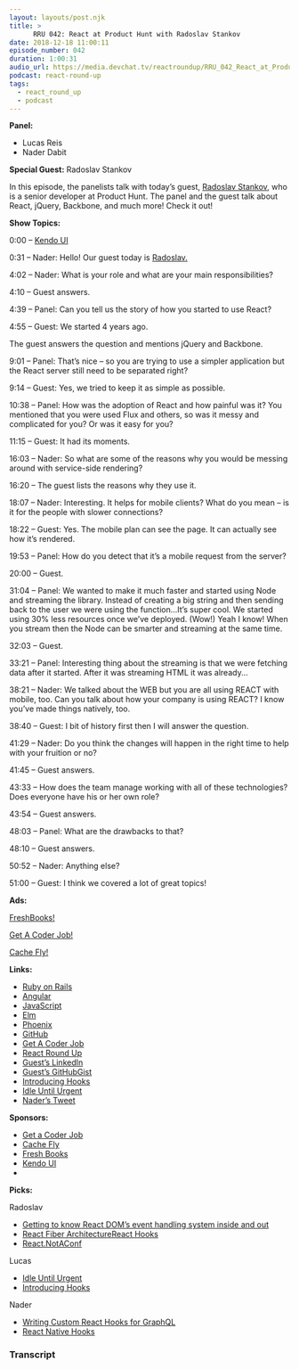 ```yaml
---
layout: layouts/post.njk
title: >
      RRU 042: React at Product Hunt with Radoslav Stankov
date: 2018-12-18 11:00:11
episode_number: 042
duration: 1:00:31
audio_url: https://media.devchat.tv/reactroundup/RRU_042_React_at_Product_Hunt_with_Radoslav_Stankov.mp3
podcast: react-round-up
tags: 
  - react_round_up
  - podcast
---
```


 **Panel:**

- Lucas Reis
- Nader Dabit

**Special Guest:** Radoslav Stankov

In this episode, the panelists talk with today’s guest, [Radoslav Stankov](https://bg.linkedin.com/in/radoslavstankov), who is a senior developer at Product Hunt. The panel and the guest talk about React, jQuery, Backbone, and much more! Check it out!

**Show Topics:**

0:00 – [Kendo UI](https://www.telerik.com/kendo-ui?utm_medium=social-paid&utm_source=devchattv&utm_campaign=kendo-ui-awareness-jsjabber)

0:31 – Nader: Hello! Our guest today is [Radoslav.](https://bg.linkedin.com/in/radoslavstankov)

4:02 – Nader: What is your role and what are your main responsibilities?

4:10 – Guest answers.

4:39 – Panel: Can you tell us the story of how you started to use React?

4:55 – Guest: We started 4 years ago.

The guest answers the question and mentions jQuery and Backbone.

9:01 – Panel: That’s nice – so you are trying to use a simpler application but the React server still need to be separated right?

9:14 – Guest: Yes, we tried to keep it as simple as possible.

10:38 – Panel: How was the adoption of React and how painful was it? You mentioned that you were used Flux and others, so was it messy and complicated for you? Or was it easy for you?

11:15 – Guest: It had its moments.

16:03 – Nader: So what are some of the reasons why you would be messing around with service-side rendering?

16:20 – The guest lists the reasons why they use it.

18:07 – Nader: Interesting. It helps for mobile clients? What do you mean – is it for the people with slower connections?

18:22 – Guest: Yes. The mobile plan can see the page. It can actually see how it’s rendered.

19:53 – Panel: How do you detect that it’s a mobile request from the server?

20:00 – Guest.

31:04 – Panel: We wanted to make it much faster and started using Node and streaming the library. Instead of creating a big string and then sending back to the user we were using the function...It’s super cool. We started using 30% less resources once we’ve deployed. (Wow!) Yeah I know! When you stream then the Node can be smarter and streaming at the same time.

32:03 – Guest.

33:21 – Panel: Interesting thing about the streaming is that we were fetching data after it started. After it was streaming HTML it was already...

38:21 – Nader: We talked about the WEB but you are all using REACT with mobile, too. Can you talk about how your company is using REACT? I know you’ve made things natively, too.

38:40 – Guest: I bit of history first then I will answer the question.

41:29 – Nader: Do you think the changes will happen in the right time to help with your fruition or no?

41:45 – Guest answers.

43:33 – How does the team manage working with all of these technologies? Does everyone have his or her own role?

43:54 – Guest answers.

48:03 – Panel: What are the drawbacks to that?

48:10 – Guest answers.

50:52 – Nader: Anything else?

51:00 – Guest: I think we covered a lot of great topics!

**Ads:**

[FreshBooks!](https://www.freshbooks.com)

[Get A Coder Job!](https://devchat.tv/get-a-coder-job/)

[Cache Fly!](https://www.cachefly.com)

**Links:**

- [Ruby on Rails](https://rubyonrails.org)
- [Angular](https://angular.io/guide/quickstart)
- [JavaScript](https://www.javascript.com)
- [Elm](https://elm-lang.org/community)
- [Phoenix](https://phoenixframework.org)
- [GitHub](https://github.com)
- [Get A Coder Job](https://devchat.tv/get-a-coder-job/)
- [React Round Up](https://devchat.tv/react-round-up/)
- [Guest’s LinkedIn](https://bg.linkedin.com/in/radoslavstankov)
- [Guest’s GitHubGist](https://gist.github.com/RStankov/f437fe75e60d9619200df1dc10241cac)
- [Introducing Hooks](https://reactjs.org/docs/hooks-intro.html)
- [Idle Until Urgent](https://philipwalton.com/articles/idle-until-urgent/)
- [Nader’s Tweet](https://twitter.com/dabit3/status/1055852963141345281)

**Sponsors:**

- [Get a Coder Job](https://devchat.tv/get-a-coder-job/)
- [Cache Fly](https://www.cachefly.com)
- [Fresh Books](https://www.freshbooks.com/?ref=ppc-na-fb&camp=US%2528SEM%2529Branded%257CEXM&ag=%257Efreshbooks&kw=fresh%2520books&campaignid=717543354&adgroupid=53169078638&kwid=kwd-299596828929&dv=c&ntwk=g&crid=289653575014&source=GOOGLE&gclid=EAIaIQobChMIwr_9ofSJ3gIVyrfACh1DkQVNEAAYASAAEgJIUvD_BwE&gclsrc=aw.ds&dclid=CPaQ6KX0id4CFUTcwAodvfQEcA)
- [Kendo UI](https://www.telerik.com/kendo-ui?utm_medium=social-paid&utm_source=devchattv&utm_campaign=kendo-ui-awareness-jsjabber)
- 

**Picks:**

Radoslav

- [Getting to know React DOM’s event handling system inside and out](https://medium.com/the-guild/getting-to-know-react-doms-event-handling-system-inside-out-378c44d2a5d0)
- [React Fiber Architecture](https://github.com/SaeedMalikx/React-Fiber-Architecture)[React Hooks](https://nikgraf.github.io/react-hooks/)
- [React.NotAConf](https://react-not-a-conf.com)

Lucas

- [Idle Until Urgent](https://philipwalton.com/articles/idle-until-urgent/)
- [Introducing Hooks](https://reactjs.org/docs/hooks-intro.html)

Nader

- [Writing Custom React Hooks for GraphQL](https://medium.com/open-graphql/react-hooks-for-graphql-3fa8ebdd6c62)
- [React Native Hooks](https://twitter.com/dabit3/status/1056986109912043520)


### Transcript


